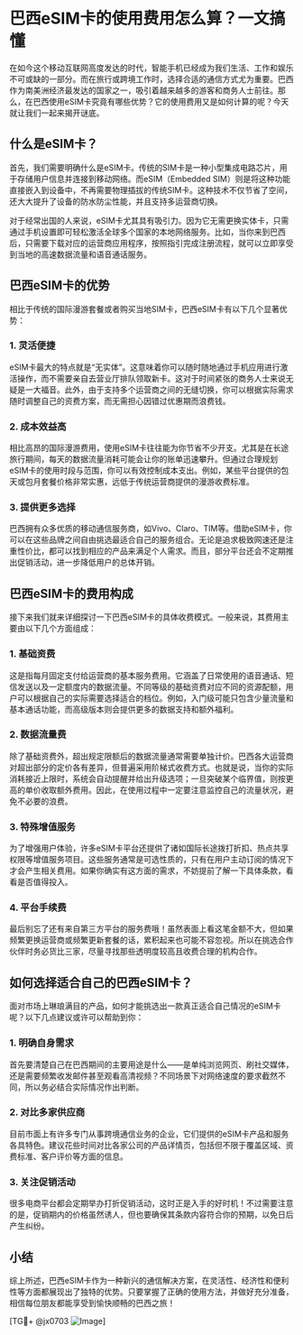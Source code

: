 # 巴西eSIM卡的使用费用怎么算？一文搞懂

在如今这个移动互联网高度发达的时代，智能手机已经成为我们生活、工作和娱乐不可或缺的一部分。而在旅行或跨境工作时，选择合适的通信方式尤为重要。巴西作为南美洲经济最发达的国家之一，吸引着越来越多的游客和商务人士前往。那么，在巴西使用eSIM卡究竟有哪些优势？它的使用费用又是如何计算的呢？今天就让我们一起来揭开谜底。

## 什么是eSIM卡？

首先，我们需要明确什么是eSIM卡。传统的SIM卡是一种小型集成电路芯片，用于存储用户信息并连接到移动网络。而eSIM（Embedded SIM）则是将这种功能直接嵌入到设备中，不再需要物理插拔的传统SIM卡。这种技术不仅节省了空间，还大大提升了设备的防水防尘性能，并且支持多运营商切换。

对于经常出国的人来说，eSIM卡尤其具有吸引力。因为它无需更换实体卡，只需通过手机设置即可轻松激活全球多个国家的本地网络服务。比如，当你来到巴西后，只需要下载对应的运营商应用程序，按照指引完成注册流程，就可以立即享受到当地的高速数据流量和语音通话服务。

## 巴西eSIM卡的优势

相比于传统的国际漫游套餐或者购买当地SIM卡，巴西eSIM卡有以下几个显著优势：

### 1. 灵活便捷

eSIM卡最大的特点就是“无实体”。这意味着你可以随时随地通过手机应用进行激活操作，而不需要亲自去营业厅排队领取新卡。这对于时间紧张的商务人士来说无疑是一大福音。此外，由于支持多个运营商之间的无缝切换，你可以根据实际需求随时调整自己的资费方案，而无需担心因错过优惠期而浪费钱。

### 2. 成本效益高

相比高昂的国际漫游费用，使用eSIM卡往往能为你节省不少开支。尤其是在长途旅行期间，每天的数据流量消耗可能会让你的账单迅速攀升。但通过合理规划eSIM卡的使用时段与范围，你可以有效控制成本支出。例如，某些平台提供的包天或包月套餐价格非常实惠，远低于传统运营商提供的漫游收费标准。

### 3. 提供更多选择

巴西拥有众多优质的移动通信服务商，如Vivo、Claro、TIM等。借助eSIM卡，你可以在这些品牌之间自由挑选最适合自己的服务组合。无论是追求极致网速还是注重性价比，都可以找到相应的产品来满足个人需求。而且，部分平台还会不定期推出促销活动，进一步降低用户的总体开销。

## 巴西eSIM卡的费用构成

接下来我们就来详细探讨一下巴西eSIM卡的具体收费模式。一般来说，其费用主要由以下几个方面组成：

### 1. 基础资费

这是指每月固定支付给运营商的基本服务费用。它涵盖了日常使用的语音通话、短信发送以及一定额度内的数据流量。不同等级的基础资费对应不同的资源配额，用户可以根据自己的实际需要选择适合的档位。例如，入门级可能只包含少量流量和基本通话功能，而高级版本则会提供更多的数据支持和额外福利。

### 2. 数据流量费

除了基础资费外，超出规定限额后的数据流量通常需要单独计价。巴西各大运营商对超出部分的定价各有差异，但普遍采用阶梯式收费方式。也就是说，当你的实际消耗接近上限时，系统会自动提醒并给出升级选项；一旦突破某个临界值，则按更高的单价收取额外费用。因此，在使用过程中一定要注意监控自己的流量状况，避免不必要的浪费。

### 3. 特殊增值服务

为了增强用户体验，许多eSIM卡平台还提供了诸如国际长途拨打折扣、热点共享权限等增值服务项目。这些服务通常是可选性质的，只有在用户主动订阅的情况下才会产生相关费用。如果你确实有这方面的需求，不妨提前了解一下具体条款，看看是否值得投入。

### 4. 平台手续费

最后别忘了还有来自第三方平台的服务费哦！虽然表面上看这笔金额不大，但如果频繁更换运营商或频繁更新套餐的话，累积起来也可能不容忽视。所以在挑选合作伙伴时务必货比三家，尽量寻找那些透明度较高且收费合理的机构合作。

## 如何选择适合自己的巴西eSIM卡？

面对市场上琳琅满目的产品，如何才能挑选出一款真正适合自己情况的eSIM卡呢？以下几点建议或许可以帮助到你：

### 1. 明确自身需求

首先要清楚自己在巴西期间的主要用途是什么——是单纯浏览网页、刷社交媒体，还是需要频繁收发邮件甚至观看高清视频？不同场景下对网络速度的要求截然不同，所以务必结合实际情况作出判断。

### 2. 对比多家供应商

目前市面上有许多专门从事跨境通信业务的企业，它们提供的eSIM卡产品和服务各具特色。建议花些时间对比各家公司的产品详情页，包括但不限于覆盖区域、资费标准、客户评价等方面的信息。

### 3. 关注促销活动

很多电商平台都会定期举办打折促销活动，这时正是入手的好时机！不过需要注意的是，促销期内的价格虽然诱人，但也要确保其条款内容符合你的预期，以免日后产生纠纷。

## 小结

综上所述，巴西eSIM卡作为一种新兴的通信解决方案，在灵活性、经济性和便利性等方面都展现出了独特的优势。只要掌握了正确的使用方法，并做好充分准备，相信每位朋友都能享受到愉快顺畅的巴西之旅！

[TG💪+ @jx0703 ![Image](https://github.com/user-attachments/assets/dbca1d08-cadb-493c-b0ec-ad6f7a83f270)]